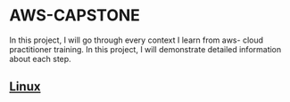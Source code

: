 # AWS-CAPSTONE

In this project, I will go through every context I learn from aws- cloud practitioner training. In this project, I will demonstrate detailed information about each step. 

## [Linux](https://github.com/Nas26/Linux)

